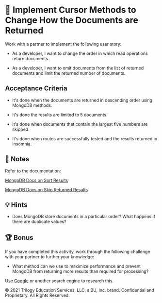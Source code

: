 # 📖 Implement Cursor Methods to Change How the Documents are Returned

Work with a partner to implement the following user story:

* As a developer, I want to change the order in which read operations return documents.

* As a developer, I want to omit documents from the list of returned documents and limit the returned number of documents.

## Acceptance Criteria

* It's done when the documents are returned in descending order using MongoDB methods.

* It's done the results are limited to 5 documents.

* It's done when documents that contain the largest five numbers are skipped.

* It's done when routes are successfully tested and the results returned in Insomnia. 

## 📝 Notes

Refer to the documentation: 

[MongoDB Docs on Sort Results](https://docs.mongodb.com/drivers/node/fundamentals/crud/read-operations/sort/)

[MongoDB Docs on Skip Returned Results](https://docs.mongodb.com/drivers/node/fundamentals/crud/read-operations/skip/)

## 💡 Hints

* Does MongoDB store documents in a particular order? What happens if there are duplicate values?

## 🏆 Bonus

If you have completed this activity, work through the following challenge with your partner to further your knowledge:

* What method can we use to maximize performance and prevent MongoDB from returning more results than required for processing?

Use [Google](https://www.google.com) or another search engine to research this.

© 2021 Trilogy Education Services, LLC, a 2U, Inc. brand. Confidential and Proprietary. All Rights Reserved.
